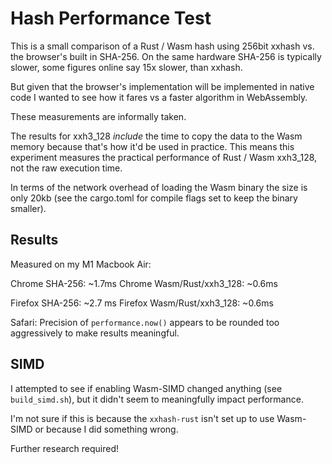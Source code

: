 # Hash Performance Test

This is a small comparison of a Rust / Wasm hash using 256bit xxhash vs. the browser's built in SHA-256. On the same hardware SHA-256 is typically slower, some figures online say 15x slower, than xxhash.

But given that the browser's implementation will be implemented in native code I wanted to see how it fares vs a faster algorithm in WebAssembly.

These measurements are informally taken.

The results for xxh3_128 *include* the time to copy the data to the Wasm memory because that's how it'd be used in practice. This means this experiment measures the practical performance of Rust / Wasm xxh3_128, not the raw execution time.

In terms of the network overhead of loading the Wasm binary the size is only 20kb (see the cargo.toml for compile flags set to keep the binary smaller).

## Results

Measured on my M1 Macbook Air:

Chrome SHA-256: ~1.7ms
Chrome Wasm/Rust/xxh3_128: ~0.6ms

Firefox SHA-256: ~2.7 ms
Firefox Wasm/Rust/xxh3_128: ~0.6ms

Safari: Precision of `performance.now()` appears to be rounded too aggressively to make results meaningful.

## SIMD

I attempted to see if enabling Wasm-SIMD changed anything (see `build_simd.sh`), but it didn't seem to meaningfully impact performance.

I'm not sure if this is because the `xxhash-rust` isn't set up to use Wasm-SIMD or because I did something wrong.

Further research required!

